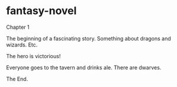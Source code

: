 # fantasy-novel
Chapter 1

The beginning of a fascinating story. Something about dragons and wizards. Etc.

The hero is victorious!

Everyone goes to the tavern and drinks ale. There are dwarves.

The End.
